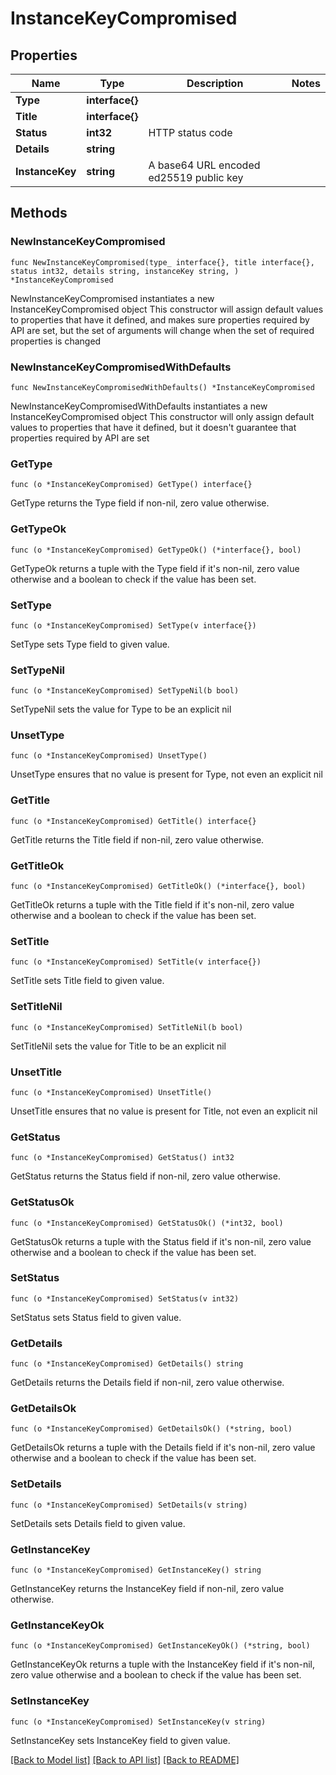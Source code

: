 # InstanceKeyCompromised

## Properties

Name | Type | Description | Notes
------------ | ------------- | ------------- | -------------
**Type** | **interface{}** |  | 
**Title** | **interface{}** |  | 
**Status** | **int32** | HTTP status code | 
**Details** | **string** |  | 
**InstanceKey** | **string** | A base64 URL encoded ed25519 public key | 

## Methods

### NewInstanceKeyCompromised

`func NewInstanceKeyCompromised(type_ interface{}, title interface{}, status int32, details string, instanceKey string, ) *InstanceKeyCompromised`

NewInstanceKeyCompromised instantiates a new InstanceKeyCompromised object
This constructor will assign default values to properties that have it defined,
and makes sure properties required by API are set, but the set of arguments
will change when the set of required properties is changed

### NewInstanceKeyCompromisedWithDefaults

`func NewInstanceKeyCompromisedWithDefaults() *InstanceKeyCompromised`

NewInstanceKeyCompromisedWithDefaults instantiates a new InstanceKeyCompromised object
This constructor will only assign default values to properties that have it defined,
but it doesn't guarantee that properties required by API are set

### GetType

`func (o *InstanceKeyCompromised) GetType() interface{}`

GetType returns the Type field if non-nil, zero value otherwise.

### GetTypeOk

`func (o *InstanceKeyCompromised) GetTypeOk() (*interface{}, bool)`

GetTypeOk returns a tuple with the Type field if it's non-nil, zero value otherwise
and a boolean to check if the value has been set.

### SetType

`func (o *InstanceKeyCompromised) SetType(v interface{})`

SetType sets Type field to given value.


### SetTypeNil

`func (o *InstanceKeyCompromised) SetTypeNil(b bool)`

 SetTypeNil sets the value for Type to be an explicit nil

### UnsetType
`func (o *InstanceKeyCompromised) UnsetType()`

UnsetType ensures that no value is present for Type, not even an explicit nil
### GetTitle

`func (o *InstanceKeyCompromised) GetTitle() interface{}`

GetTitle returns the Title field if non-nil, zero value otherwise.

### GetTitleOk

`func (o *InstanceKeyCompromised) GetTitleOk() (*interface{}, bool)`

GetTitleOk returns a tuple with the Title field if it's non-nil, zero value otherwise
and a boolean to check if the value has been set.

### SetTitle

`func (o *InstanceKeyCompromised) SetTitle(v interface{})`

SetTitle sets Title field to given value.


### SetTitleNil

`func (o *InstanceKeyCompromised) SetTitleNil(b bool)`

 SetTitleNil sets the value for Title to be an explicit nil

### UnsetTitle
`func (o *InstanceKeyCompromised) UnsetTitle()`

UnsetTitle ensures that no value is present for Title, not even an explicit nil
### GetStatus

`func (o *InstanceKeyCompromised) GetStatus() int32`

GetStatus returns the Status field if non-nil, zero value otherwise.

### GetStatusOk

`func (o *InstanceKeyCompromised) GetStatusOk() (*int32, bool)`

GetStatusOk returns a tuple with the Status field if it's non-nil, zero value otherwise
and a boolean to check if the value has been set.

### SetStatus

`func (o *InstanceKeyCompromised) SetStatus(v int32)`

SetStatus sets Status field to given value.


### GetDetails

`func (o *InstanceKeyCompromised) GetDetails() string`

GetDetails returns the Details field if non-nil, zero value otherwise.

### GetDetailsOk

`func (o *InstanceKeyCompromised) GetDetailsOk() (*string, bool)`

GetDetailsOk returns a tuple with the Details field if it's non-nil, zero value otherwise
and a boolean to check if the value has been set.

### SetDetails

`func (o *InstanceKeyCompromised) SetDetails(v string)`

SetDetails sets Details field to given value.


### GetInstanceKey

`func (o *InstanceKeyCompromised) GetInstanceKey() string`

GetInstanceKey returns the InstanceKey field if non-nil, zero value otherwise.

### GetInstanceKeyOk

`func (o *InstanceKeyCompromised) GetInstanceKeyOk() (*string, bool)`

GetInstanceKeyOk returns a tuple with the InstanceKey field if it's non-nil, zero value otherwise
and a boolean to check if the value has been set.

### SetInstanceKey

`func (o *InstanceKeyCompromised) SetInstanceKey(v string)`

SetInstanceKey sets InstanceKey field to given value.



[[Back to Model list]](../README.md#documentation-for-models) [[Back to API list]](../README.md#documentation-for-api-endpoints) [[Back to README]](../README.md)


